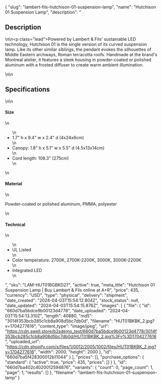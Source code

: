 {
  "slug": "lambert-fils-hutchison-01-suspension-lamp",
  "name": "Hutchison 01 Suspension Lamp",
  "description": "<h2>Description</h2>\n<!-- split -->\n<p class=\"lead\">Powered by Lambert &amp; Fils' sustainable LED technology, Hutchison 01 is the single version of its curved suspension lamp. Like its other similar siblings, the pendant evokes the silhouettes of Middle Eastern archways, Roman terracotta roofs. Handmade at the brand's Montreal atelier, it features a sleek housing in powder-coated or polished aluminum with a frosted diffuser to create warm ambient illumination.</p>\n<!-- split -->\n<h2>Specifications</h2>\n<!-- split -->\n<h4>Size</h4>\n<ul>\n<li>1.7\" h x 9.4\" w x 2.4\" d (4x24x6cm)</li>\n<li>Canopy: 1.8\" h x 5.1\" w x 5.5\" d (4.5x13x14cm)</li>\n<li>Cord length: 108.3\" (275cm)</li>\n</ul>\n<h4>Material</h4>\n<p>Powder-coated or polished aluminum, PMMA, polyester</p>\n<h4>Technical</h4>\n<ul>\n<li>UL Listed</li>\n<li>Color temperature: 2700K, 2700K-2200K, 3000K, 3000K-2200K</li>\n<li>Integrated LED</li>\n</ul>",
  "sku": "LAM-HUT01BGBKD27",
  "active": true,
  "meta_title": "Hutchison 01 Suspension Lamp | Buy Lambert & Fils online at A+R",
  "price": 435,
  "currency": "USD",
  "type": "physical",
  "delivery": "shipment",
  "date_created": "2024-04-03T15:54:12.804Z",
  "stock_status": null,
  "date_updated": "2024-04-03T15:54:15.876Z",
  "images": [
    {
      "file": {
        "id": "660d7ba5bdce9b00123d4778",
        "date_uploaded": "2024-04-03T15:54:13.310Z",
        "length": 40880,
        "md5": "3014f353bcb285c1cb8a908d5bc7db0d",
        "filename": "HUT01BKBK_2.jpg?v=1704277616",
        "content_type": "image/jpeg",
        "url": "https://cdn.swell.store/b2sdemo_test/660d7ba5bdce9b00123d4778/3014f353bcb285c1cb8a908d5bc7db0d/HUT01BKBK_2.jpg%3Fv%3D1704277616",
        "uploaded_url": "https://cdn.shopify.com/s/files/1/0012/2005/1002/files/HUT01BKBK_2.jpg?v=1704277616",
        "width": 2000,
        "height": 2000
      },
      "id": "660d7ba5f428300012b11044"
    }
  ],
  "prices": [],
  "purchase_options": {
    "standard": {
      "active": true,
      "price": 435,
      "prices": []
    }
  },
  "id": "660d7ba402c4020012594876",
  "variants": {
    "count": 0,
    "page_count": 1,
    "page": 1,
    "results": []
  },
  "filename": "lambert-fils-hutchison-01-suspension-lamp"
}